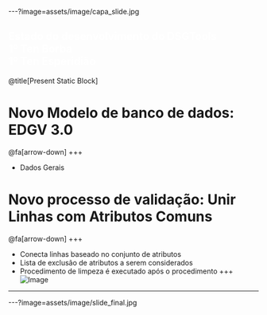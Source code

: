 ---?image=assets/image/capa_slide.jpg

<font color="white"> Estado do desenvolvimento do DSGTools </font>
<br>
<font color="white"> 1º Ten Borba </font>
<br>
<font color="white"> 1º Ten Esperidião </font>
---

@title[Present Static Block]
# Novo Modelo de banco de dados: EDGV 3.0
@fa[arrow-down]
+++ 
* Dados Gerais

# Novo processo de validação: Unir Linhas com Atributos Comuns
@fa[arrow-down]
+++ 
+ Conecta linhas baseado no conjunto de atributos
+ Lista de exclusão de atributos a serem considerados
+ Procedimento de limpeza é executado após o procedimento
+++ 
![Image](assets/image/gifs/merge_lines.gif)

---


---?image=assets/image/slide_final.jpg